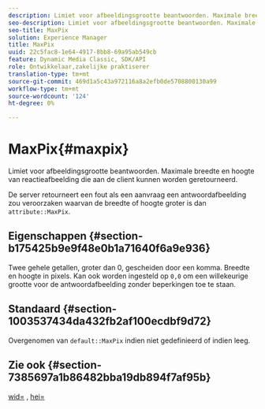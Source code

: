 ```yaml
---
description: Limiet voor afbeeldingsgrootte beantwoorden. Maximale breedte en hoogte van reactieafbeelding die aan de client kunnen worden geretourneerd.
seo-description: Limiet voor afbeeldingsgrootte beantwoorden. Maximale breedte en hoogte van reactieafbeelding die aan de client kunnen worden geretourneerd.
seo-title: MaxPix
solution: Experience Manager
title: MaxPix
uuid: 22c5fac8-1e64-4917-8bb8-69a95ab549cb
feature: Dynamic Media Classic, SDK/API
role: Ontwikkelaar,zakelijke praktiserer
translation-type: tm+mt
source-git-commit: 469d1a5c43a972116a8a2efb0de5708800130a99
workflow-type: tm+mt
source-wordcount: '124'
ht-degree: 0%

---
```



# MaxPix{#maxpix}

Limiet voor afbeeldingsgrootte beantwoorden. Maximale breedte en hoogte van reactieafbeelding die aan de client kunnen worden geretourneerd.

De server retourneert een fout als een aanvraag een antwoordafbeelding zou veroorzaken waarvan de breedte of hoogte groter is dan `attribute::MaxPix`.

## Eigenschappen {#section-b175425b9e9f48e0b1a71640f6a9e936}

Twee gehele getallen, groter dan 0, gescheiden door een komma. Breedte en hoogte in pixels. Kan ook worden ingesteld op `0,0` om een willekeurige grootte voor de antwoordafbeelding zonder beperkingen toe te staan.

## Standaard {#section-1003537434da432fb2af100ecdbf9d72}

Overgenomen van `default::MaxPix` indien niet gedefinieerd of indien leeg.

## Zie ook {#section-7385697a1b86482bba19db894f7af95b}

[wid=](../../../../../is-api/http-ref/image-serving-api-ref/c-http-protocol-reference/c-command-reference/r-is-http-wid.md#reference-bfeadcb67bf4485f851eb21345527e47) ,  [hei=](../../../../../is-api/http-ref/image-serving-api-ref/c-http-protocol-reference/c-command-reference/r-is-http-hei.md#reference-6d6f556ccc0e4b98a815e8a5c1944a96)
